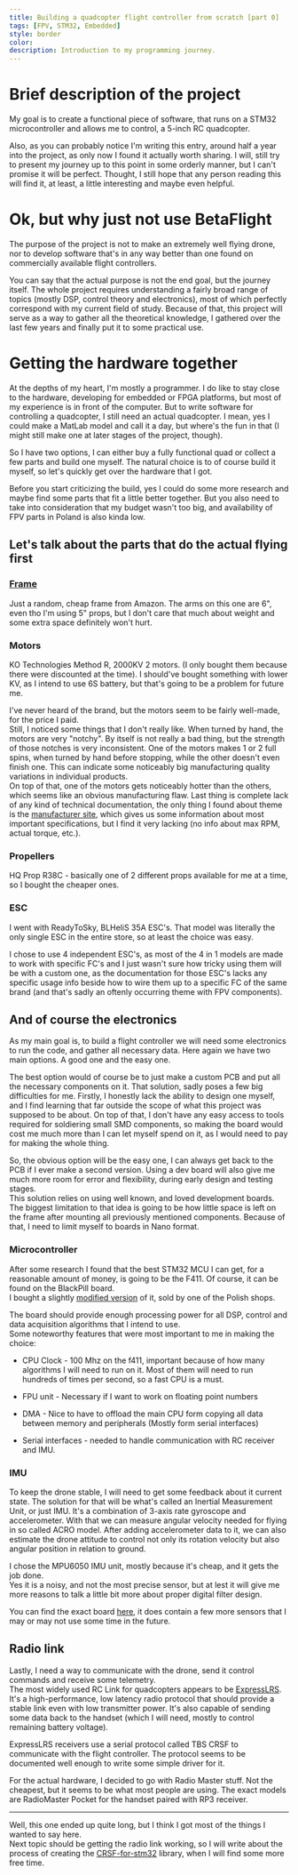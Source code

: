 ```yaml
---
title: Building a quadcopter flight controller from scratch [part 0]
tags: [FPV, STM32, Embedded]
style: border
color: 
description: Introduction to my programming journey.
---
```


# Brief description of the project

My goal is to create a functional piece of software, that runs on a STM32 microcontroller and allows me to control, a 5-inch RC quadcopter.

Also, as you can probably notice I'm writing this entry, around half a year into the project, as only now I found it actually worth sharing. I will, still try to present my journey up to this point in some orderly manner, but I can't promise it will be perfect. Thought, I still hope that any person reading this will find it, at least, a little interesting and maybe even helpful.

# Ok, but why just not use BetaFlight

The purpose of the project is not to make an extremely well flying drone, nor to develop software that's in any way better than one found on commercially available flight controllers.

You can say that the actual purpose is not the end goal, but the journey itself.
The whole project requires understanding a fairly broad range of topics (mostly DSP, control theory and electronics), most of which perfectly correspond with my current field of study.
Because of that, this project will serve as a way to gather all the theoretical knowledge, I gathered over the last few years and finally put it to some practical use.

# Getting the hardware together

At the depths of my heart, I'm mostly a programmer. I do like to stay close to the hardware, developing for embedded or FPGA platforms, but most of my experience is in front of the computer. But to write software for controlling a quadcopter, I still need an actual quadcopter. I mean, yes I could make a MatLab model and call it a day, but where's the fun in that (I might still make one at later stages of the project, though).

So I have two options, I can either buy a fully functional quad or collect a few parts and build one myself.
The natural choice is to of course build it myself, so let's quickly get over the hardware that I got.

Before you start criticizing the build, yes I could do some more research and maybe find some parts that fit a little better together. But you also need to take into consideration that my budget wasn't too big, and availability of FPV parts in Poland is also kinda low.

## Let's talk about the parts that do the actual flying first
### [Frame](https://www.amazon.pl/dp/B07X9TPC3H?ref=ppx_yo2ov_dt_b_fed_asin_title&th=1)
Just a random, cheap frame from Amazon. The arms on this one are 6", even tho I'm using 5" props, but I don't care that much about weight and some extra space definitely won't hurt.

### Motors
KO Technologies Method R, 2000KV 2 motors. (I only bought them because there were discounted at the time). I should've bought something with lower KV, as I intend to use 6S battery, but that's going to be a problem for future me.

I've never heard of the brand, but the motors seem to be fairly well-made, for the price I paid.\
Still, I noticed some things that I don't really like. When turned by hand, the motors are very "notchy". By itself is not really a bad thing, but the strength of those notches is very inconsistent. One of the motors makes 1 or 2 full spins, when turned by hand before stopping, while the other doesn't even finish one. This can indicate some noticeably big manufacturing quality variations in individual products.\
On top of that, one of the motors gets noticeably hotter than the others, which seems like an obvious manufacturing flaw.
Last thing is complete lack of any kind of technical documentation, the only thing I found about theme is the [manufacturer site](https://www.ko-technologies.com/ko-technolgies-method-r), which gives us some information about most important specifications, but I find it very lacking (no info about max RPM, actual torque, etc.).

### Propellers
HQ Prop R38C - basically one of 2 different props available for me at a time, so I bought the cheaper ones.

### ESC
I went with ReadyToSky, BLHeliS 35A ESC's. That model was literally the only single ESC in the entire store, so at least the choice was easy.

I chose to use 4 independent ESC's, as most of the 4 in 1 models are made to work with specific FC's and I just wasn't sure how tricky using them will be with a custom one, as the documentation for those ESC's lacks any specific usage info beside how to wire them up to a specific FC of the same brand (and that's sadly an oftenly occurring theme with FPV components).

## And of course the electronics

As my main goal is, to build a flight controller we will need some electronics to run the code, and gather all necessary data. Here again we have two main options. A good one and the easy one.

The best option would of course be to just make a custom PCB and put all the necessary components on it. That solution, sadly poses a few big difficulties for me. Firstly, I honestly lack the ability to design one myself, and I find learning that far outside the scope of what this project was supposed to be about. On top of that, I don't have any easy access to tools required for soldiering small SMD components, so making the board would cost me much more than I can let myself spend on it, as I would need to pay for making the whole thing.

So, the obvious option will be the easy one, I can always get back to the PCB if I ever make a second version. Using a dev board will also give me much more room for error and flexibility, during early design and testing stages.\
This solution relies on using well known, and loved development boards. The biggest limitation to that idea is going to be how little space is left on the frame after mounting all previously mentioned components. Because of that, I need to limit myself to boards in Nano format. 

### Microcontroller

After some research I found that the best STM32 MCU I can get, for a reasonable amount of money, is going to be the F411. Of course, it can be found on the BlackPill board.\
I bought a slightly [modified version](https://wiki.kamamilabs.com/index.php?title=KAmod_BlackPill_411) of it, sold by one of the Polish shops.

The board should provide enough processing power for all DSP, control and data acquisition algorithms that I intend to use.\
Some noteworthy features that were most important to me in making the choice:
- CPU Clock - 100 Mhz on the f411, important because of how many algorithms I will need to run on it. Most of them will need to run hundreds of times per second, so a fast CPU is a must.

- FPU unit - Necessary if I want to work on floating point numbers

- DMA - Nice to have to offload the main CPU form copying all data between memory and peripherals (Mostly form serial interfaces)

- Serial interfaces - needed to handle communication with RC receiver and IMU.

### IMU

To keep the drone stable, I will need to get some feedback about it current state. The solution for that will be what's called an Inertial Measurement Unit, or just IMU. It's a combination of 3-axis rate gyroscope and accelerometer. With that we can measure angular velocity needed for flying in so called ACRO model. After adding accelerometer data to it, we can also estimate the drone attitude to control not only its rotation velocity but also angular position in relation to ground.

I chose the MPU6050 IMU unit, mostly because it's cheap, and it gets the job done.\
Yes it is a noisy, and not the most precise sensor, but at lest it will give me more reasons to talk a little bit more about proper digital filter design.

You can find the exact board [here](https://kamami.pl/czujniki-6dof-9dof-10dof/565671-modgy-87-modul-10dof-z-akcelerometrem-zyroskopem-magnetometrem-oraz-barometrem-5906623456154.html), it does contain a few more sensors that I may or may not use some time in the future.

## Radio link

Lastly, I need a way to communicate with the drone, send it control commands and receive some telemetry.\
The most widely used RC Link for quadcopters appears to be [ExpressLRS](https://www.expresslrs.org). It's a high-performance, low latency radio protocol that should provide a stable link even with low transmitter power. It's also capable of sending some data back to the handset (which I will need, mostly to control remaining battery voltage).

ExpressLRS receivers use a serial protocol called TBS CRSF to communicate with the flight controller. The protocol seems to be documented well enough to write some simple driver for it.

For the actual hardware, I decided to go with Radio Master stuff. Not the cheapest, but it seems to be what most people are using.
The exact models are RadioMaster Pocket for the handset paired with RP3 receiver.

---
Well, this one ended up quite long, but I think I got most of the things I wanted to say here.\
Next topic should be getting the radio link working, so I will write about the process of creating the [CRSF-for-stm32](https://github.com/Koun7z/CRSF-for-stm32) library, when I will find some more free time.